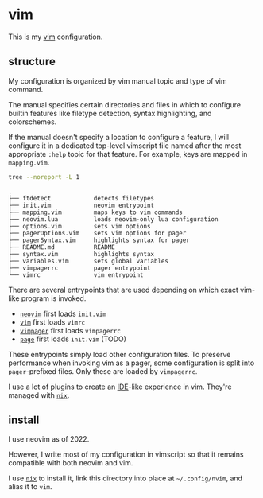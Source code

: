# vim

This is my [vim][1] configuration.

## structure

My configuration is organized by vim manual topic and type of vim command.

The manual specifies certain directories and files in which to configure builtin features like filetype detection, syntax highlighting, and colorschemes.

If the manual doesn't specify a location to configure a feature, I will configure it in a dedicated top-level vimscript file named after the most appropriate `:help` topic for that feature. For example, keys are mapped in `mapping.vim`.

```bash
tree --noreport -L 1
```
```
.
├── ftdetect            detects filetypes
├── init.vim            neovim entrypoint
├── mapping.vim         maps keys to vim commands
├── neovim.lua          loads neovim-only lua configuration
├── options.vim         sets vim options
├── pagerOptions.vim    sets vim options for pager
├── pagerSyntax.vim     highlights syntax for pager
├── README.md           README
├── syntax.vim          highlights syntax
├── variables.vim       sets global variables
├── vimpagerrc          pager entrypoint
└── vimrc               vim entrypoint
```

There are several entrypoints that are used depending on which exact vim-like program is invoked.

  - [`neovim`][2] first loads `init.vim`
  - [`vim`][3] first loads `vimrc`
  - [`vimpager`][4] first loads `vimpagerrc`
  - [`page`][5] first loads `init.vim` (TODO)

These entrypoints simply load other configuration files. To preserve performance when invoking vim as a pager, some configuration is split into `pager`-prefixed files. Only these are loaded by `vimpagerrc`.

I use a lot of plugins to create an [IDE][6]-like experience in vim. They're managed with [`nix`][7].

## install

I use neovim as of 2022.

However, I write most of my configuration in vimscript so that it remains compatible with both neovim and vim.

I use [`nix`][7] to install it, link this directory into place at `~/.config/nvim`, and alias it to `vim`.

[1]: https://en.wikipedia.org/wiki/Vim_(text_editor)
[2]: https://github.com/vim/vim
[3]: https://github.com/neovim/neovim
[4]: https://github.com/rkitover/vimpager
[5]: https://github.com/I60R/page
[6]: https://en.wikipedia.org/wiki/Integrated_development_environment
[7]: https://nixos.org/guides/nix-pills/why-you-should-give-it-a-try.html
